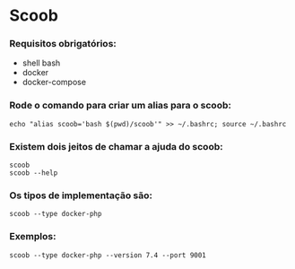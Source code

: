 # Scoob

### Requisitos obrigatórios:
- shell bash
- docker
- docker-compose

### Rode o comando para criar um alias para o scoob: 
```
echo "alias scoob='bash $(pwd)/scoob'" >> ~/.bashrc; source ~/.bashrc
```

### Existem dois jeitos de chamar a ajuda do scoob:
```
scoob
scoob --help
```

### Os tipos de implementação são:
```
scoob --type docker-php
```

### Exemplos:
```
scoob --type docker-php --version 7.4 --port 9001
```
